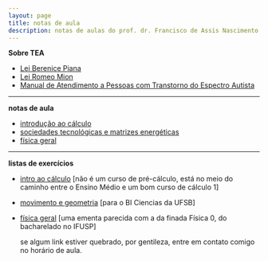 ```yaml
---
layout: page
title: notas de aula
description: notas de aulas do prof. dr. Francisco de Assis Nascimento Junior da UFSB
---
```


 **Sobre TEA**

- [Lei Berenice Piana](https://itxesco.github.io/biblioteca/tea/lei_berenice_piana.pdf)
- [Lei Romeo Mion](/biblioteca/tea/lei_romeo_mion.pdf)
- [Manual de Atendimento a Pessoas com Transtorno do Espectro Autista](https://itxesco.github.io/biblioteca/tea/manual-de-atendimento-a-pessoas-com-transtorno-do-espectro-autista-final-23-05-22.pdf)

---

 **notas de aula**

- [introdução ao cálculo](https://itxesco.github.io/pages/notas/introcalculo/index.html)
- [sociedades tecnológicas e matrizes energéticas](https://itxesco.github.io/pages/notas/ISC0462.html)
- [física geral](https://itxesco.github.io/pages/notas/fisicageral/index.html)

---
 **listas de exercícios**

- [intro ao cálculo](https://itxesco.github.io/pages/notas/introcalculo/listas.html)
  \[não é um curso de pré-cálculo, está no meio do caminho entre o Ensino Médio e um bom curso de cálculo 1\]
- [movimento e geometria](https://itxesco.github.io/pages/notas/ISC0302.html)
  \[para o BI Ciencias da UFSB\]
- [física geral](https://itxesco.github.io/pages/notas/fisicageral/listas.html)
  \[uma ementa parecida com a da finada Física 0, do bacharelado no IFUSP\]

  se algum link estiver quebrado, por gentileza, entre em contato comigo no horário de aula.
